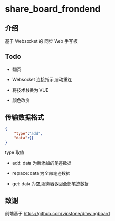 # share_board_frondend

## 介绍

基于 Websocket 的 同步 Web 手写板

## Todo

- 翻页

- Websocket 连接指示,自动重连

- 将技术栈换为 VUE

- 颜色改变

## 传输数据格式

```json
{
    "type":"add",
    "data":{}
}
```

type 取值

- add: data 为新添加的笔迹数据

- replace: data 为全部笔迹数据

- get: data 为空,服务器返回全部笔迹数据

## 致谢

前端基于 <https://github.com/vipstone/drawingboard>
